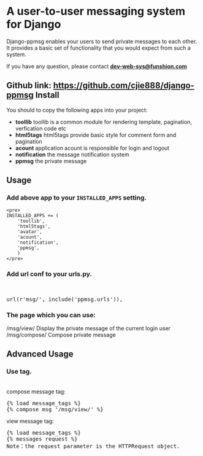 A user-to-user messaging system for Django
==========================================
Django-ppmsg enables your users to send private messages to each other. 
It provides a basic set of functionality that you would expect from such a system.

If you have any question, please contact **dev-web-sys@funshion.com** 

Github link: <https://github.com/cjie888/django-ppmsg>
Install
-------
You should to copy the following apps into your project:

- **toollib**
   toollib is a common module for rendering template, pagination, verfication code etc 
- **html5tags**
   html5tags provide basic style for comment form and pagination   
- **acount**
   application acount is responsible for login and logout
- **notification**
   the message notification system
- **ppmsg**
   the private message
   
Usage
-----

###  Add  above app to your ``INSTALLED_APPS`` setting.
    <pre> 
    INSTALLED_APPS += (
        'toollib',
        'html5tags',
        'avatar',
        'acount',
        'notification',
        'ppmsg',
        )
    </pre>

###  Add url conf to your urls.py.
<br/>
<pre>
url(r'msg/', include('ppmsg.urls')),
</pre>

### The page which you can use:
/msg/view/  Display the private message of the current login user <br/>
/msg/compose/ Compose private message


Advanced Usage
-----
### Use tag.
<br/>
compose message tag:
<pre>
{% load message_tags %}
{% compose_msg '/msg/view/' %}
</pre>
view message tag:
<pre>
{% load message_tags %}
{% messages request %}
Note：the request parameter is the HTTPRequest object.
</pre>